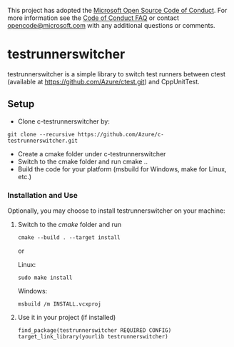 This project has adopted the [Microsoft Open Source Code of Conduct](https://opensource.microsoft.com/codeofconduct/). For more information see the [Code of Conduct FAQ](https://opensource.microsoft.com/codeofconduct/faq/) or contact [opencode@microsoft.com](mailto:opencode@microsoft.com) with any additional questions or comments.

# testrunnerswitcher

testrunnerswitcher is a simple library to switch test runners between ctest (available at https://github.com/Azure/ctest.git) and CppUnitTest.

## Setup

- Clone c-testrunnerswitcher by:
```
git clone --recursive https://github.com/Azure/c-testrunnerswitcher.git
```
- Create a cmake folder under c-testrunnerswitcher
- Switch to the cmake folder and run
   cmake ..
- Build the code for your platform (msbuild for Windows, make for Linux, etc.)

### Installation and Use
Optionally, you may choose to install testrunnerswitcher on your machine:

1. Switch to the *cmake* folder and run
    ```
    cmake --build . --target install
    ```
    or

    Linux:
    ```
    sudo make install
    ```

    Windows:
    ```
    msbuild /m INSTALL.vcxproj
    ```

2. Use it in your project (if installed)
    ```
    find_package(testrunnerswitcher REQUIRED CONFIG)
    target_link_library(yourlib testrunnerswitcher)
    ```